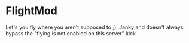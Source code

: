 # FlightMod
Let's you fly where you aren't supposed to ;).
Janky and doesn't always bypass the "flying is not enabled on this server" kick
